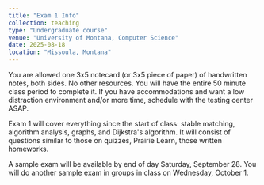 ```yaml
---
title: "Exam 1 Info"
collection: teaching
type: "Undergraduate course"
venue: "University of Montana, Computer Science"
date: 2025-08-18
location: "Missoula, Montana"
---
```


You are allowed one 3x5 notecard (or 3x5 piece of paper) of handwritten notes,
both sides.
No other resources. You will have the entire 50 minute class period to complete
it. If you have accommodations and want a low distraction environment and/or
more time, schedule with the testing center ASAP.

Exam 1 will cover everything since the start of class: stable matching,
algorithm analysis, graphs, and Dijkstra's algorithm. It will consist of
questions similar to those on quizzes, Prairie Learn, those written homeworks.

A sample exam will be available by end of day Saturday, September 28. You will
do another sample exam in groups in class on Wednesday, October 1.
